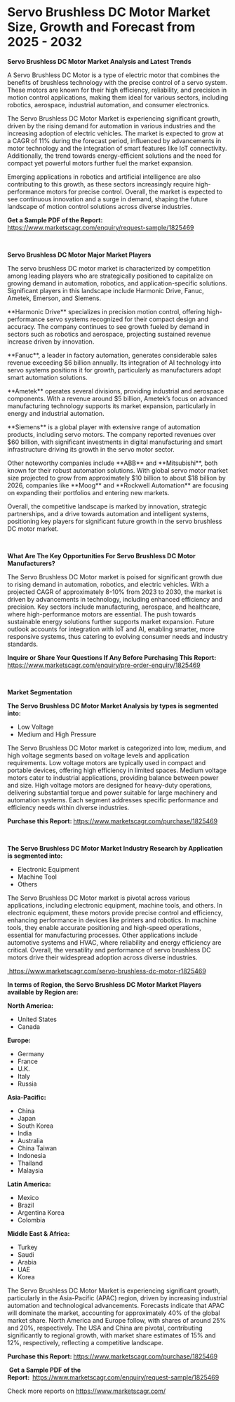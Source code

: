 <p><h1>Servo Brushless DC Motor Market Size, Growth and Forecast from 2025 - 2032</h1></p><p><strong>Servo Brushless DC Motor Market Analysis and Latest Trends</strong></p>
<p><p>A Servo Brushless DC Motor is a type of electric motor that combines the benefits of brushless technology with the precise control of a servo system. These motors are known for their high efficiency, reliability, and precision in motion control applications, making them ideal for various sectors, including robotics, aerospace, industrial automation, and consumer electronics. </p><p>The Servo Brushless DC Motor Market is experiencing significant growth, driven by the rising demand for automation in various industries and the increasing adoption of electric vehicles. The market is expected to grow at a CAGR of 11% during the forecast period, influenced by advancements in motor technology and the integration of smart features like IoT connectivity. Additionally, the trend towards energy-efficient solutions and the need for compact yet powerful motors further fuel the market expansion. </p><p>Emerging applications in robotics and artificial intelligence are also contributing to this growth, as these sectors increasingly require high-performance motors for precise control. Overall, the market is expected to see continuous innovation and a surge in demand, shaping the future landscape of motion control solutions across diverse industries.</p></p>
<p><strong>Get a Sample PDF of the Report:&nbsp;</strong> <a href="https://www.marketscagr.com/enquiry/request-sample/1825469?utm_campaign=1889&utm_medium=2&utm_source=Github&utm_content=ia&utm_term=13022025&utm_id=servo-brushless-dc-motor">https://www.marketscagr.com/enquiry/request-sample/1825469</a></p>
<p>&nbsp;</p>
<p><strong>Servo Brushless DC Motor Major Market Players</strong></p>
<p><p>The servo brushless DC motor market is characterized by competition among leading players who are strategically positioned to capitalize on growing demand in automation, robotics, and application-specific solutions. Significant players in this landscape include Harmonic Drive, Fanuc, Ametek, Emerson, and Siemens.</p><p>**Harmonic Drive** specializes in precision motion control, offering high-performance servo systems recognized for their compact design and accuracy. The company continues to see growth fueled by demand in sectors such as robotics and aerospace, projecting sustained revenue increase driven by innovation.</p><p>**Fanuc**, a leader in factory automation, generates considerable sales revenue exceeding $6 billion annually. Its integration of AI technology into servo systems positions it for growth, particularly as manufacturers adopt smart automation solutions.</p><p>**Ametek** operates several divisions, providing industrial and aerospace components. With a revenue around $5 billion, Ametek’s focus on advanced manufacturing technology supports its market expansion, particularly in energy and industrial automation.</p><p>**Siemens** is a global player with extensive range of automation products, including servo motors. The company reported revenues over $60 billion, with significant investments in digital manufacturing and smart infrastructure driving its growth in the servo motor sector.</p><p>Other noteworthy companies include **ABB** and **Mitsubishi**, both known for their robust automation solutions. With global servo motor market size projected to grow from approximately $10 billion to about $18 billion by 2026, companies like **Moog** and **Rockwell Automation** are focusing on expanding their portfolios and entering new markets.</p><p>Overall, the competitive landscape is marked by innovation, strategic partnerships, and a drive towards automation and intelligent systems, positioning key players for significant future growth in the servo brushless DC motor market.</p></p>
<p>&nbsp;</p>
<p><strong>What Are The Key Opportunities For Servo Brushless DC Motor Manufacturers?</strong></p>
<p><p>The Servo Brushless DC Motor market is poised for significant growth due to rising demand in automation, robotics, and electric vehicles. With a projected CAGR of approximately 8-10% from 2023 to 2030, the market is driven by advancements in technology, including enhanced efficiency and precision. Key sectors include manufacturing, aerospace, and healthcare, where high-performance motors are essential. The push towards sustainable energy solutions further supports market expansion. Future outlook accounts for integration with IoT and AI, enabling smarter, more responsive systems, thus catering to evolving consumer needs and industry standards.</p></p>
<p><strong>Inquire or Share Your Questions If Any Before Purchasing This Report:</strong> <a href="https://www.marketscagr.com/enquiry/pre-order-enquiry/1825469?utm_campaign=1889&utm_medium=2&utm_source=Github&utm_content=ia&utm_term=13022025&utm_id=servo-brushless-dc-motor">https://www.marketscagr.com/enquiry/pre-order-enquiry/1825469</a></p>
<p>&nbsp;</p>
<p><strong>Market Segmentation</strong></p>
<p><strong>The Servo Brushless DC Motor Market Analysis by types is segmented into:</strong></p>
<p><ul><li>Low Voltage</li><li>Medium and High Pressure</li></ul></p>
<p><p>The Servo Brushless DC Motor market is categorized into low, medium, and high voltage segments based on voltage levels and application requirements. Low voltage motors are typically used in compact and portable devices, offering high efficiency in limited spaces. Medium voltage motors cater to industrial applications, providing balance between power and size. High voltage motors are designed for heavy-duty operations, delivering substantial torque and power suitable for large machinery and automation systems. Each segment addresses specific performance and efficiency needs within diverse industries.</p></p>
<p><strong>Purchase this Report:&nbsp;</strong><a href="https://www.marketscagr.com/purchase/1825469?utm_campaign=1889&utm_medium=2&utm_source=Github&utm_content=ia&utm_term=13022025&utm_id=servo-brushless-dc-motor">https://www.marketscagr.com/purchase/1825469</a></p>
<p>&nbsp;</p>
<p><strong>The Servo Brushless DC Motor Market Industry Research by Application is segmented into:</strong></p>
<p><ul><li>Electronic Equipment</li><li>Machine Tool</li><li>Others</li></ul></p>
<p><p>The Servo Brushless DC Motor market is pivotal across various applications, including electronic equipment, machine tools, and others. In electronic equipment, these motors provide precise control and efficiency, enhancing performance in devices like printers and robotics. In machine tools, they enable accurate positioning and high-speed operations, essential for manufacturing processes. Other applications include automotive systems and HVAC, where reliability and energy efficiency are critical. Overall, the versatility and performance of servo brushless DC motors drive their widespread adoption across diverse industries.</p></p>
<p><a href="https://www.marketscagr.com/servo-brushless-dc-motor-r1825469?utm_campaign=1889&utm_medium=2&utm_source=Github&utm_content=ia&utm_term=13022025&utm_id=servo-brushless-dc-motor">&nbsp;https://www.marketscagr.com/servo-brushless-dc-motor-r1825469</a></p>
<p><strong>In terms of Region, the Servo Brushless DC Motor Market Players available by Region are:</strong></p>
<p>
    <p> <strong> North America: </strong>
        <ul>
            <li>United States</li>
            <li>Canada</li>
        </ul>
        </p> 
    <p> <strong> Europe: </strong>
        <ul>
            <li>Germany</li>
            <li>France</li>
            <li>U.K.</li>
            <li>Italy</li>
            <li>Russia</li>
        </ul>
        </p> 
    <p> <strong> Asia-Pacific: </strong>
        <ul>
            <li>China</li>
            <li>Japan</li>
            <li>South Korea</li>
            <li>India</li>
            <li>Australia</li>
            <li>China Taiwan</li>
            <li>Indonesia</li>
            <li>Thailand</li>
            <li>Malaysia</li>
        </ul>
        </p> 
    <p> <strong> Latin America: </strong>
        <ul>
            <li>Mexico</li>
            <li>Brazil</li>
            <li>Argentina Korea</li>
            <li>Colombia</li>
        </ul>
        </p> 
    <p> <strong> Middle East & Africa: </strong>
        <ul>
            <li>Turkey</li>
            <li>Saudi</li>
            <li>Arabia</li>
            <li>UAE</li>
            <li>Korea</li>
        </ul>
    </p>
    </p>
<p><p>The Servo Brushless DC Motor Market is experiencing significant growth, particularly in the Asia-Pacific (APAC) region, driven by increasing industrial automation and technological advancements. Forecasts indicate that APAC will dominate the market, accounting for approximately 40% of the global market share. North America and Europe follow, with shares of around 25% and 20%, respectively. The USA and China are pivotal, contributing significantly to regional growth, with market share estimates of 15% and 12%, respectively, reflecting a competitive landscape.</p></p>
<p><strong>Purchase this Report: </strong><a href="https://www.marketscagr.com/purchase/1825469?utm_campaign=1889&utm_medium=2&utm_source=Github&utm_content=ia&utm_term=13022025&utm_id=servo-brushless-dc-motor">https://www.marketscagr.com/purchase/1825469</a></p>
<p>&nbsp;<strong>Get a Sample PDF of the Report:&nbsp;&nbsp;</strong><a href="https://www.marketscagr.com/enquiry/request-sample/1825469?utm_campaign=1889&utm_medium=2&utm_source=Github&utm_content=ia&utm_term=13022025&utm_id=servo-brushless-dc-motor">https://www.marketscagr.com/enquiry/request-sample/1825469</a></p>
<p><strong></strong></p>
<p>Check more reports on <a href="https://www.marketscagr.com/?utm_campaign=1889&utm_medium=2&utm_source=Github&utm_content=ia&utm_term=13022025&utm_id=servo-brushless-dc-motor">https://www.marketscagr.com/</a></p>